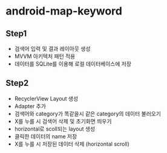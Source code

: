 # android-map-keyword

## Step1
- 검색어 입력 및 결과 레이아웃 생성
- MVVM 아키텍처 패턴 적용
- 데이터를 SQLite를 이용해 로컬 데이터베이스에 저장

## Step2
- RecyclerView Layout 생성
- Adapter 추가
- 검색어와 category가 똑같을시 같은 category의 데이터 불러오기
- X를 누를 시 검색어 삭제 및 초기화면 띄우기
- horizontal로 scoll되는 layout 생성
- 클릭한 데이터의 name 저장
- X를 누를 시 저장된 데이터 삭제 (horizontal scroll)